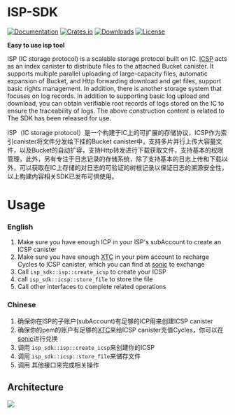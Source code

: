 # ISP-SDK

[![Documentation](https://docs.rs/ISP-SDK/badge.svg)](https://docs.rs/ISP-SDK/)
[![Crates.io](https://img.shields.io/crates/v/ISP-SDK.svg)](https://crates.io/crates/ISP-SDK)
[![Downloads](https://img.shields.io/crates/d/ISP-SDK.svg)](https://crates.io/crates/ISP-SDK)
[![License](https://img.shields.io/crates/l/ISP-SDK.svg)](https://github.com/PrimLabs/ISP-SDK/blob/main/LICENSE)

**Easy to use isp tool**

ISP (IC storage protocol) is a scalable storage protocol built on IC. [ICSP](https://github.com/PrimLabs/ICSP/blob/main/README.md) acts as an index canister to distribute files to the attached Bucket canister. It supports multiple parallel uploading of large-capacity files, automatic expansion of Bucket, and Http forwarding download and get files, support basic rights management. In addition, there is another storage system that focuses on log records. In addition to supporting basic log upload and download, you can obtain verifiable root records of logs stored on the IC to ensure the traceability of logs. The above construction content is related to The SDK has been released for use.

ISP（IC storage protocol）是一个构建于IC上的可扩展的存储协议，ICSP作为索引canister将文件分发给下挂的Bucket canister中，支持多片并行上传大容量文件，以及Bucket的自动扩容，支持Http转发进行下载获取文件，支持基本的权限管理，此外，另有专注于日志记录的存储系统，除了支持基本的日志上传和下载以外，可以获取在IC上存储的对日志的可验证的树根记录以保证日志的溯源安全性，以上构建内容相关SDK已发布可供使用。

# Usage
### English
1. Make sure you have enough ICP in your ISP's subAccount to create an ICSP canister
2. Make sure you have enough [XTC](https://github.com/Psychedelic/dank/tree/develop/xtc) in your pem account to recharge Cycles to ICSP canister, which you can find at [sonic](https://app.sonic.ooo/swap) to exchange
3. Call ``isp_sdk::isp::create_icsp`` to create your ICSP
4. call ``isp_sdk::icsp::store_file`` to store the file
5. Call other interfaces to complete related operations

### Chinese

1. 确保你在ISP的子账户(subAccount)有足够的ICP用来创建ICSP canister 
2. 确保你的pem的账户有足够的[XTC](https://github.com/Psychedelic/dank/tree/develop/xtc)来给ICSP canister充值Cycles，你可以在[sonic](https://app.sonic.ooo/swap)进行兑换
3. 调用 ``isp_sdk::isp::create_icsp``来创建你的ICSP
4. 调用 ``isp_sdk::icsp::store_file``来储存文件
5. 调用 其他接口来完成相关操作


## Architecture
![](https://scf3f-cyaaa-aaaal-aas3q-cai.raw.ic0.app/fk/VOhoOCto-8SRSfYZ1jKhE)



